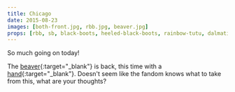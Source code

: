 ```yaml
---
title: Chicago
date: 2015-08-23
images: [both-front.jpg, rbb.jpg, beaver.jpg]
props: [rbb, sb, black-boots, heeled-black-boots, rainbow-tutu, dalmation-fur-coat, silver-sparkly-fedora, black-white-fedora, studded-black-choker, aviators, rockstar-gold-necklace, $-gold-necklace, watch, staff, cigar, baby-bottle, flower-lights, champagne-flute, diamond-bedazzled-kanye-glasses, money, green-surprised-sticker, blue-sad-sticker, freddie-mustache, pearl-necklace, pink-hello-kitty-chair, wood-chair, table, beaver, hand]
---
```

So much going on today!

The [beaver]({{site.baseurl}}props/beaver){:target="_blank"} is back, this time with a [hand]({{site.baseurl}}props/hand){:target="_blank"}. Doesn't seem like the fandom knows what to take from this, what are your thoughts?
